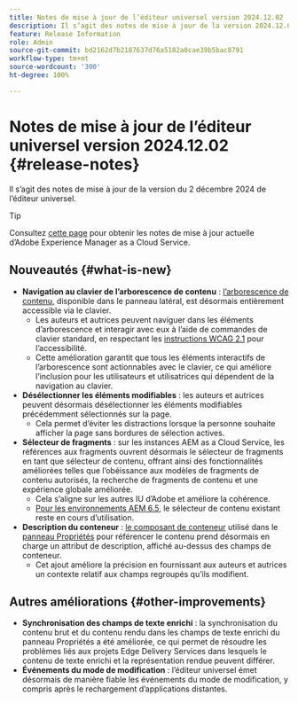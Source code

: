 ```yaml
---
title: Notes de mise à jour de l’éditeur universel version 2024.12.02
description: Il s’agit des notes de mise à jour de la version 2024.12.02 de l’éditeur universel.
feature: Release Information
role: Admin
source-git-commit: bd2162d7b2187637d76a5182a0cae39b5bac8791
workflow-type: tm+mt
source-wordcount: '300'
ht-degree: 100%

---
```



# Notes de mise à jour de l’éditeur universel version 2024.12.02 {#release-notes}

Il s’agit des notes de mise à jour de la version du 2 décembre 2024 de l’éditeur universel.

>[!TIP]
>
>Consultez [cette page](/help/release-notes/release-notes-cloud/release-notes-current.md) pour obtenir les notes de mise à jour actuelle d’Adobe Experience Manager as a Cloud Service.

## Nouveautés {#what-is-new}

* **Navigation au clavier de l’arborescence de contenu** : [l’arborescence de contenu,](/help/sites-cloud/authoring/universal-editor/navigation.md#content-tree-mode) disponible dans le panneau latéral, est désormais entièrement accessible via le clavier.
   * Les auteurs et autrices peuvent naviguer dans les éléments d’arborescence et interagir avec eux à l’aide de commandes de clavier standard, en respectant les [instructions WCAG 2.1](/help/sites-cloud/authoring/page-editor/accessible-content.md) pour l’accessibilité.
   * Cette amélioration garantit que tous les éléments interactifs de l’arborescence sont actionnables avec le clavier, ce qui améliore l’inclusion pour les utilisateurs et utilisatrices qui dépendent de la navigation au clavier.
* **Désélectionner les éléments modifiables** : les auteurs et autrices peuvent désormais désélectionner les éléments modifiables précédemment sélectionnés sur la page.
   * Cela permet d’éviter les distractions lorsque la personne souhaite afficher la page sans bordures de sélection actives.
* **Sélecteur de fragments** : sur les instances AEM as a Cloud Service, les références aux fragments ouvrent désormais le sélecteur de fragments en tant que sélecteur de contenu, offrant ainsi des fonctionnalités améliorées telles que l’obéissance aux modèles de fragments de contenu autorisés, la recherche de fragments de contenu et une expérience globale améliorée.
   * Cela s’aligne sur les autres IU d’Adobe et améliore la cohérence.
   * [Pour les environnements AEM 6.5,](https://experienceleague.adobe.com/fr/docs/experience-manager-65/content/implementing/developing/headless/universal-editor/introduction) le sélecteur de contenu existant reste en cours d’utilisation.
* **Description du conteneur** : [le composant de conteneur](/help/implementing/universal-editor/field-types.md#container) utilisé dans le [panneau Propriétés](/help/sites-cloud/authoring/universal-editor/navigation.md#properties-panel-properties-rail) pour référencer le contenu prend désormais en charge un attribut de description, affiché au-dessus des champs de conteneur.
   * Cet ajout améliore la précision en fournissant aux auteurs et autrices un contexte relatif aux champs regroupés qu’ils modifient.

## Autres améliorations {#other-improvements}

* **Synchronisation des champs de texte enrichi** : la synchronisation du contenu brut et du contenu rendu dans les champs de texte enrichi du panneau Propriétés a été améliorée, ce qui permet de résoudre les problèmes liés aux projets Edge Delivery Services dans lesquels le contenu de texte enrichi et la représentation rendue peuvent différer.
* **Événements du mode de modification** : l’éditeur universel émet désormais de manière fiable les événements du mode de modification, y compris après le rechargement d’applications distantes.
